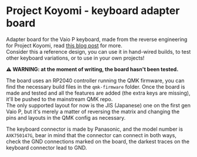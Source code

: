 # Project Koyomi - keyboard adapter board

Adapter board for the Vaio P keyboard, made from the reverse engineering for
Project Koyomi, read [this blog post](https://blog.exentio.sexy/2024/04/25/project-koyomi-update-2.html)
for more.  
Consider this a reference design, you can use it in hand-wired builds, to test
other keyboard variations, or to use in your own projects!  

**⚠️ WARNING: at the moment of writing, the board hasn't been tested.**  

The board uses an RP2040 controller running the QMK firmware, you can find the
necessary build files in the `qmk-firmware` folder. Once the board is made and
tested and all the features are added (the extra keys are missing), it'll be
pushed to the mainstream QMK repo.  
The only supported layout for now is the JIS (Japanese) one on the first gen
Vaio P, but it's merely a matter of reversing the matrix and changing the pins
and layouts in the QMK config as necessary.

The keyboard connector is made by Panasonic, and the model number is
`AXK750147G`, bear in mind that the connector can connect in both ways, check
the GND connections marked on the board, the darkest traces on the keyboard
connector lead to GND.  